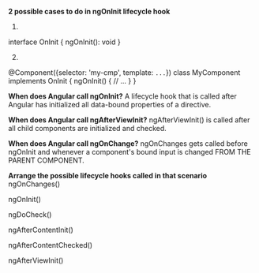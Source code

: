 **2 possible cases to do in ngOnInit lifecycle hook**
      
1.
interface OnInit {
  ngOnInit(): void
}

2.
@Component({selector: 'my-cmp', template: `...`})
class MyComponent implements OnInit {
  ngOnInit() {
    // ...
  }
}

**When does Angular call ngOnInit?**
A lifecycle hook that is called after Angular has initialized all data-bound properties of a directive. 

**When does Angular call ngAfterViewInit?**
ngAfterViewInit() is called after all child components are initialized and checked.

**When does Angular call ngOnChange?**
ngOnChanges gets called before ngOnInit and whenever a component's bound input is changed FROM THE PARENT COMPONENT.

**Arrange the possible lifecycle hooks called in that scenario**
ngOnChanges()

ngOnInit()

ngDoCheck()

ngAfterContentInit()

ngAfterContentChecked()

ngAfterViewInit()
